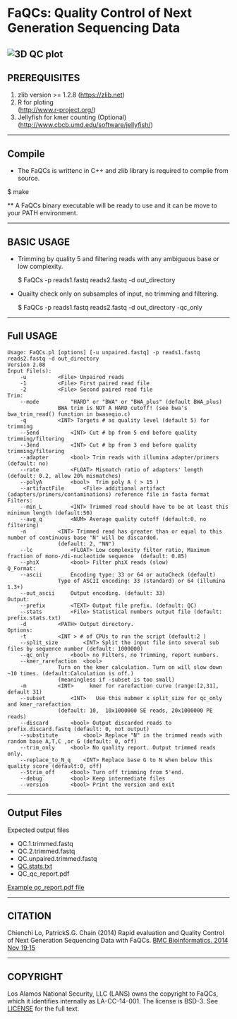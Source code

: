 FaQCs: Quality Control of Next Generation Sequencing Data
===========================================================
![3D QC plot](http://oi61.tinypic.com/n36p9x.jpg)
-------------
PREREQUISITES
-------------

1. zlib version >= 1.2.8
   (https://zlib.net)
2. R for ploting                 
   (http://www.r-project.org/)                             
3. Jellyfish for kmer counting   (Optional) 
   (http://www.cbcb.umd.edu/software/jellyfish/) 


-------
Compile
-------
*  The FaQCs is writtenc in C++ and zlib library is required to complie from source.

  $ make
  
** A FaQCs binary executable will be ready to use and it can be move to your PATH environment.

-----------
BASIC USAGE
-----------

* Trimming by quality 5 and filtering reads with any ambiguous base or low complexity.

  $ FaQCs -p reads1.fastq reads2.fastq -d out_directory

* Quailty check only on subsamples of input, no trimming and filtering. 

  $ FaQCs -p reads1.fastq reads2.fastq -d out_directory -qc_only 

-----------
Full USAGE
-----------

```     
Usage: FaQCs.pl [options] [-u unpaired.fastq] -p reads1.fastq reads2.fastq -d out_directory
Version 2.08
Input File(s):
	-u			<File> Unpaired reads
	-1			<File> First paired read file
	-2			<File> Second paired read file
Trim:
	--mode			"HARD" or "BWA" or "BWA_plus" (default BWA_plus)
				BWA trim is NOT A HARD cutoff! (see bwa's bwa_trim_read() function in bwaseqio.c)
	-q			<INT> Targets # as quality level (default 5) for trimming
	--5end			<INT> Cut # bp from 5 end before quality trimming/filtering
	--3end			<INT> Cut # bp from 3 end before quality trimming/filtering
	--adapter		<bool> Trim reads with illumina adapter/primers (default: no)
	--rate			<FLOAT> Mismatch ratio of adapters' length (default: 0.2, allow 20% mismatches)
	--polyA			<bool>  Trim poly A ( > 15 )
	--artifactFile		<File> additional artifact (adapters/primers/contaminations) reference file in fasta format
Filters:
	--min_L			<INT> Trimmed read should have to be at least this minimum length (default:50)
	--avg_q			<NUM> Average quality cutoff (default:0, no filtering)
	-n			<INT> Trimmed read has greater than or equal to this number of continuous base "N" will be discarded.
				(default: 2, "NN")
	--lc			<FLOAT> Low complexity filter ratio, Maximum fraction of mono-/di-nucleotide sequence  (default: 0.85)
	--phiX			<bool> Filter phiX reads (slow)
Q_Format:
	--ascii			Encoding type: 33 or 64 or autoCheck (default)
				Type of ASCII encoding: 33 (standard) or 64 (illumina 1.3+)
	--out_ascii		Output encoding. (default: 33)
Output:
	--prefix		<TEXT> Output file prefix. (default: QC)
	--stats			<File> Statistical numbers output file (default: prefix.stats.txt)
	-d			<PATH> Output directory.
Options:
	-t			<INT > # of CPUs to run the script (default:2 )
	--split_size		<INT> Split the input file into several sub files by sequence number (default: 1000000)
	--qc_only		<bool> no Filters, no Trimming, report numbers.
	--kmer_rarefaction	<bool>
				Turn on the kmer calculation. Turn on will slow down ~10 times. (default:Calculation is off.)
				(meaningless if -subset is too small)
	-m			<INT>     kmer for rarefaction curve (range:[2,31], default 31)
	--subset		<INT>   Use this nubmer x split_size for qc_only and kmer_rarefaction
				(default: 10,  10x1000000 SE reads, 20x1000000 PE reads)
	--discard		<bool> Output discarded reads to prefix.discard.fastq (default: 0, not output)
	--substitute		<bool> Replace "N" in the trimmed reads with random base A,T,C ,or G (default: 0, off)
	--trim_only		<bool> No quality report. Output trimmed reads only.
	--replace_to_N_q	<INT> Replace base G to N when below this quality score (default:0, off)
	--5trim_off		<bool> Turn off trimming from 5'end.
	--debug			<bool> Keep intermediate files
	--version		<bool> Print the version and exit
```

------------
Output Files
------------
Expected output files
- QC.1.trimmed.fastq
- QC.2.trimmed.fastq
- QC.unpaired.trimmed.fastq
- [QC.stats.txt](https://raw.githubusercontent.com/LANL-Bioinformatics/FaQCs/master/example/output/QC.stats.txt)
- QC_qc_report.pdf

[Example qc_report.pdf file](https://www.ncbi.nlm.nih.gov/pmc/articles/PMC4246454/bin/12859_2014_366_MOESM1_ESM.pdf)

-------------
CITATION
-------------

Chienchi Lo, PatrickS.G. Chain (2014) Rapid evaluation and Quality Control of Next Generation Sequencing Data with FaQCs. [BMC Bioinformatics. 2014 Nov 19;15 ](http://www.ncbi.nlm.nih.gov/pubmed/25408143)

---------
COPYRIGHT
---------

Los Alamos National Security, LLC (LANS) owns the copyright to FaQCs, which it identifies internally as LA-CC-14-001. The license is BSD-3. See [LICENSE](https://github.com/LANL-Bioinformatics/FaQCs/blob/v2/LICENSE) for the full text.
